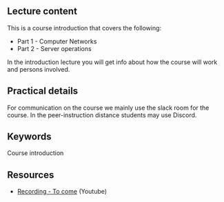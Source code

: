 ## Lecture content
This is a course introduction that covers the following:
  * Part 1 - Computer Networks
  * Part 2 - Server operations
 
 In the introduction lecture you will get info about how the course will work and persons involved.
 
## Practical details

For communication on the course we mainly use the slack room for the course. In the peer-instruction distance students may use Discord.


## Keywords
Course introduction

## Resources
- [Recording - To come](#) (Youtube)

